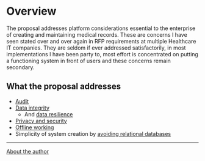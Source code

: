 # Overview

The proposal addresses platform considerations essential to the enterprise of
creating and maintaining medical records. These are concerns I have seen stated
over and over again in RFP requirements at multiple Healthcare IT companies.
They are seldom if ever addressed satisfactorily, in most implementations I have
been party to, most effort is concentrated on putting a functioning system in
front of users and these concerns remain secondary.

## What the proposal addresses

* [Audit](audit.md)
* [Data integrity](data-integrity.md)
  * And [data resilience](data-resilience.md)
* [Privacy and security](privacy-and-security.md)
* [Offline working](offline-working.md)
* Simplicity of system creation by [avoiding relational databases](relational-databases.md)

---

[About the author](who-am-i.md)
